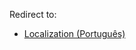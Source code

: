 Redirect to:

*   [Localization (Português)](/index.php/Localization_(Portugu%C3%AAs) "Localization (Português)")